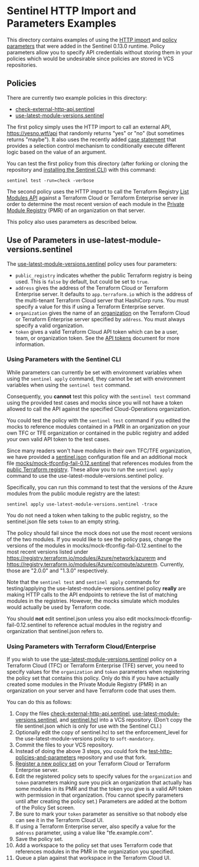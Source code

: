 # Sentinel HTTP Import and Parameters Examples
This directory contains examples of using the [HTTP import](https://docs.hashicorp.com/sentinel/imports/http) and [policy parameters](https://docs.hashicorp.com/sentinel/language/parameters) that were added in the Sentinel 0.13.0 runtime. Policy parameters allow you to specify API credentials without storing them in your policies which would be undesirable since policies are stored in VCS repositories.

## Policies
There are currently two example policies in this directory:
* [check-external-http-api.sentinel](./check-external-http-api.sentinel)
* [use-latest-module-versions.sentinel](./use-latest-module-versions.sentinel)

The first policy simply uses the HTTP import to call an external API, https://yesno.wtf/api that randomly returns "yes" or "no" (but sometimes returns "maybe"). It also uses the recently added [case statement](https://docs.hashicorp.com/sentinel/language/spec/#case-statements) that provides a selection control mechanism to conditionally execute different logic based on the value of an argument.

You can test the first policy from this directory (after forking or cloning the repository and [installing the Sentinel CLI](https://docs.hashicorp.com/sentinel/intro/getting-started/install/)) with this command:
```
sentinel test -run=check -verbose
```

The second policy uses the HTTP import to call the Terraform Registry [List Modules API](https://www.terraform.io/docs/registry/api.html#list-modules) against a Terraform Cloud or Terraform Enterprise server in order to determine the most recent version of each module in the [Private Module Registry](https://www.terraform.io/docs/cloud/registry/index.html) (PMR) of an organization on that server.

This policy also uses parameters as described below.

## Use of Parameters in use-latest-module-versions.sentinel
The [use-latest-module-versions.sentinel](./use-latest-module-versions.sentinel) policy uses four parameters:
* `public_registry` indicates whether the public Terraform registry is being used.  This is `false` by default, but could be set to `true`.
* `address` gives the address of the Terraform Cloud or Terraform Enterprise server.  It defaults to `app.terraform.io` which is the address of the multi-tenant Terraform Cloud server that HashiCorp runs. You must specify a value for this if using a Terraform Enterprise server.
* `organization` gives the name of an [organization](https://www.terraform.io/docs/cloud/users-teams-organizations/organizations.html) on the Terraform Cloud or Terraform Enterprise server specified by `address`. You must always specify a valid organization.
* `token` gives a valid Terraform Cloud API token which can be a user, team, or organization token. See the [API tokens](https://www.terraform.io/docs/cloud/users-teams-organizations/api-tokens.html) document for more information.

### Using Parameters with the Sentinel CLI
While parameters can currently be set with environment variables when using the `sentinel apply` command, they cannot be set with environment variables when using the `sentinel test` command.

Consequently, you **cannot** test this policy with the `sentinel test` command using the provided test cases and mocks since you will not have a token allowed to call the API against the specified Cloud-Operations organization.

You could test the policy with the `sentinel test` command if you edited the mocks to reference modules contained in a PMR in an organization on your own TFC or TFE organization or contained in the public registry and added your own valid API token to the test cases.

Since many readers won't have modules in their own TFC/TFE organization, we have provided a [sentinel.json](./sentinel.json) configuration file and an additional mock file [mocks/mock-tfconfig-fail-0.12.sentinel](./mocks/mock-tfconfig-fail-0.12.sentinel) that references modules from the [public Terraform registry](https://registry.terraform.io). These allow you to run the `sentinel apply` command to use the use-latest-module-versions.sentinel policy.  

Specifically, you can run this command to test that the versions of the Azure modules from the public module registry are the latest:
```
sentinel apply use-latest-module-versions.sentinel -trace
```
You do not need a token when talking to the public registry, so the sentinel.json file sets `token` to an empty string.

The policy should fail since the mock does not use the most recent versions of the two modules. If you would like to see the policy pass, change the versions of the modules in mocks/mock-tfconfig-fail-0.12.sentinel to the most recent versions listed under https://registry.terraform.io/modules/Azure/network/azurerm and https://registry.terraform.io/modules/Azure/compute/azurerm. Currently, those are "2.0.0" and "1.3.0" respectively.

Note that the `sentinel test` and `sentinel apply` commands for testing/applying the use-latest-module-versions.sentinel policy **really** are making HTTP calls to the API endpoints to retrieve the list of matching modules in the registries. However, the mocks simulate which modules would actually be used by Terraform code.

You should **not** edit sentinel.json unless you also edit mocks/mock-tfconfig-fail-0.12.sentinel to reference actual modules in the registry and organization that sentinel.json refers to.

### Using Parameters with Terraform Cloud/Enterprise

If you wish to use the [use-latest-module-versions.sentinel](./use-latest-module-versions.sentinel) policy on a Terraform Cloud (TFC) or Terraform Enterprise (TFE) server, you need to specify values for the `organization` and `token` parameters when registering the policy set that contains this policy. Only do this if you have actually created some modules in the Private Module Registry (PMR) in an organization on your server and have Terraform code that uses them.

You can do this as follows:
1. Copy the files [check-external-http-api.sentinel](./check-external-http-api.sentinel), [use-latest-module-versions.sentinel](./use-latest-module-versions.sentinel), and [sentinel.hcl](./sentinel.hcl) into a VCS repository. (Don't copy the file sentinel.json which is only for use with the Sentinel CLI.)
1. Optionally edit the copy of sentinel.hcl to set the enforcement_level for the use-latest-module-versions policy to `soft-mandatory`.
1. Commit the files to your VCS repository.
1. Instead of doing the above 3 steps, you could fork the [test-http-policies-and-parameters](https://github.com/rberlind/test-http-policies-and-parameters) repository and use that fork.
1. [Register a new policy set](https://www.terraform.io/docs/cloud/sentinel/manage-policies.html#managing-policy-sets) on your Terraform Cloud or Terraform Enterprise server.
1. Edit the registered policy sets to specify values for the `organization` and `token` parameters making sure you pick an organization that actually has some modules in its PMR and that the token you give is a valid API token with permission in that organization. (You cannot specify parameters until after creating the policy set.) Parameters are added at the bottom of the Policy Set screen.
1. Be sure to mark your `token` parameter as sensitive so that nobody else can see it in the Terraform Cloud UI.
1. If using a Terraform Enterprise server, also specify a value for the `address` parameter, using a value like "tfe.example.com".
1. Save the policy set.
1. Add a workspace to the policy set that uses Terraform code that references modules in the PMR in the organization you specified.
1. Queue a plan against that workspace in the Terraform Cloud UI.
